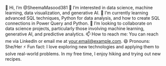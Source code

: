 
👋 Hi, I’m @SheemaMasood381
👀 I’m interested in data science, machine learning, data visualization, and generative AI.
🌱 I’m currently learning advanced SQL techniques, Python for data analysis, and how to create SQL connections in Power Query and Python.
💞️ I’m looking to collaborate on data science projects, particularly those involving machine learning, generative AI, and predictive analytics.
📫 How to reach me: You can reach me via LinkedIn or email me at your.email@example.com.
😄 Pronouns: She/Her
⚡ Fun fact: I love exploring new technologies and applying them to solve real-world problems. In my free time, I enjoy hiking and trying out new recipes.

<!---
SheemaMasood381/SheemaMasood381 is a ✨ special ✨ repository because its `README.md` (this file) appears on your GitHub profile.
You can click the Preview link to take a look at your changes.
--->
